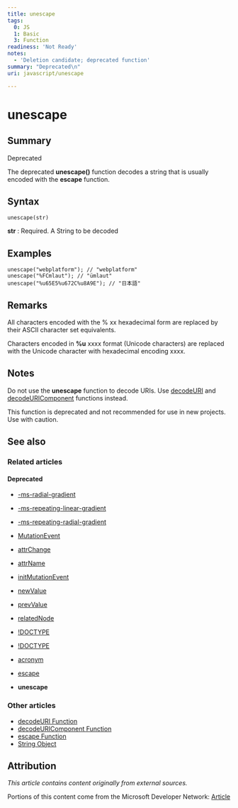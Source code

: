 ```yaml
---
title: unescape
tags:
  0: JS
  1: Basic
  3: Function
readiness: 'Not Ready'
notes:
  - 'Deletion candidate; deprecated function'
summary: "Deprecated\n"
uri: javascript/unescape

---
```

# unescape

## Summary

Deprecated

The deprecated **unescape()** function decodes a string that is usually encoded with the **escape** function.

## Syntax

    unescape(str)

**str**
:   Required. A String to be decoded

## Examples

``` {.js}
unescape("webplatform"); // "webplatform"
unescape("%FCmlaut"); // "ümlaut"
unescape("%u65E5%u672C%u8A9E"); // "日本語"
```

## Remarks

All characters encoded with the % xx hexadecimal form are replaced by their ASCII character set equivalents.

Characters encoded in **%u** xxxx format (Unicode characters) are replaced with the Unicode character with hexadecimal encoding xxxx.

## Notes

Do not use the **unescape** function to decode URIs. Use [decodeURI](/javascript/decodeURI) and [decodeURIComponent](/javascript/decodeURIComponent) functions instead.

This function is deprecated and not recommended for use in new projects. Use with caution.

## See also

### Related articles

#### Deprecated

-   [-ms-radial-gradient](/css/properties/-ms-radial-gradient)

-   [-ms-repeating-linear-gradient](/css/properties/-ms-repeating-linear-gradient)

-   [-ms-repeating-radial-gradient](/css/properties/-ms-repeating-radial-gradient)

-   [MutationEvent](/dom/MutationEvent)

-   [attrChange](/dom/MutationEvent/attrChange)

-   [attrName](/dom/MutationEvent/attrName)

-   [initMutationEvent](/dom/MutationEvent/initMutationEvent)

-   [newValue](/dom/MutationEvent/newValue)

-   [prevValue](/dom/MutationEvent/prevValue)

-   [relatedNode](/dom/MutationEvent/relatedNode)

-   [!DOCTYPE](/html/elements/!DOCTYPE)

-   [!DOCTYPE](/html/elements/!DOCTYPE/ja)

-   [acronym](/html/elements/acronym)

-   [escape](/javascript/escape)

-   **unescape**

### Other articles

-   [decodeURI Function](/javascript/decodeURI)
-   [decodeURIComponent Function](/javascript/decodeURIComponent)
-   [escape Function](/javascript/escape)
-   [String Object](/javascript/String)

## Attribution

*This article contains content originally from external sources.*

Portions of this content come from the Microsoft Developer Network: [Article](http://msdn.microsoft.com/en-us/library/ie/dz4x90hk(v=vs.94).aspx)

